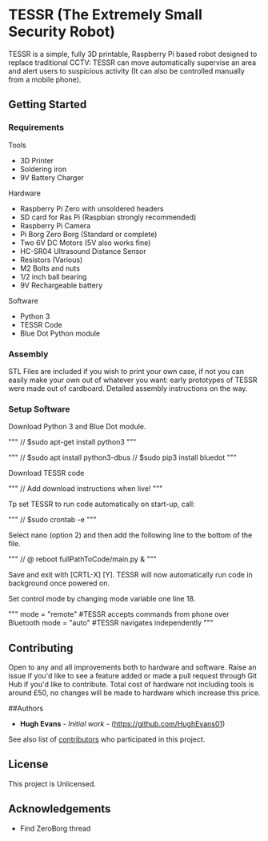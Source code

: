 # TESSR (The Extremely Small Security Robot)

TESSR is a simple, fully 3D printable, Raspberry Pi based robot designed to replace traditional CCTV: TESSR can move automatically supervise an area and alert users to suspicious activity (It can also be controlled manually from a mobile phone).

## Getting Started

### Requirements

Tools
* 3D Printer
* Soldering iron
* 9V Battery Charger

Hardware
* Raspberry Pi Zero with unsoldered headers
* SD card for Ras Pi (Raspbian strongly recommended)
* Raspberry Pi Camera
* Pi Borg Zero Borg (Standard or complete)
* Two 6V DC Motors (5V also works fine)
* HC-SR04 Ultrasound Distance Sensor
* Resistors (Various)
* M2 Bolts and nuts
* 1/2 inch ball bearing
* 9V Rechargeable battery

Software
* Python 3
* TESSR Code
* Blue Dot Python module

### Assembly

STL Files are included if you wish to print your own case, if not you can easily make your own out of whatever you want: early prototypes of TESSR were made out of cardboard. Detailed assembly instructions on the way.

### Setup Software

Download Python 3 and Blue Dot module.

"""
//  $sudo apt-get install python3
"""

"""
//  $sudo apt install python3-dbus
//  $sudo pip3 install bluedot
"""

Download TESSR code

"""
//  Add download instructions when live!
"""

Tp set TESSR to run code automatically on start-up, call:

"""
//  $sudo crontab -e
"""

Select nano (option 2) and then add the following line to the bottom of the file.

"""
//  @ reboot fullPathToCode/main.py &
"""

Save and exit with [CRTL-X] [Y]. TESSR will now automatically run code in background once powered on.

Set control mode by changing mode variable one line 18.

"""
mode = "remote" #TESSR accepts commands from phone over Bluetooth
mode = "auto" #TESSR navigates independently
"""

## Contributing

Open to any and all improvements both to hardware and software. Raise an issue if you'd like to see a feature added or made a pull request through Git Hub if you'd like to contribute. Total cost of hardware not including tools is around £50, no changes will be made to hardware which increase this price.

##Authors

* **Hugh Evans** - *Initial work* - (https://github.com/HughEvans01)

See also list of [contributors](https://github/com/HughEvans01/TESSR/contributors) who participated in this project.

## License

This project is Unlicensed.

## Acknowledgements

* Find ZeroBorg thread
